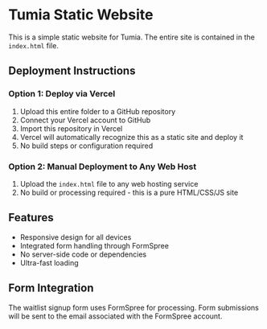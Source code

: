 # Tumia Static Website

This is a simple static website for Tumia. The entire site is contained in the `index.html` file.

## Deployment Instructions

### Option 1: Deploy via Vercel
1. Upload this entire folder to a GitHub repository
2. Connect your Vercel account to GitHub
3. Import this repository in Vercel
4. Vercel will automatically recognize this as a static site and deploy it
5. No build steps or configuration required

### Option 2: Manual Deployment to Any Web Host
1. Upload the `index.html` file to any web hosting service
2. No build or processing required - this is a pure HTML/CSS/JS site

## Features
- Responsive design for all devices
- Integrated form handling through FormSpree
- No server-side code or dependencies
- Ultra-fast loading

## Form Integration
The waitlist signup form uses FormSpree for processing. Form submissions will be sent to the email associated with the FormSpree account.